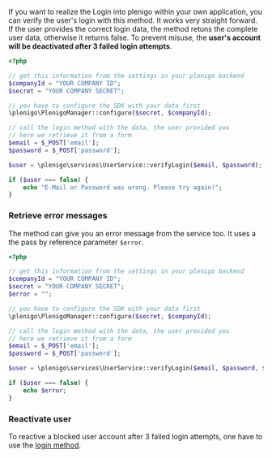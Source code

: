 If you want to realize the Login into plenigo within your own application, you can verify the user's login with this method.
It works very straight forward. If the user provides the correct login data, the method retuns the complete user data, otherwise it returns false.
To prevent misuse, the **user's account will be deactivated after 3 failed login attempts**.

```php
<?php

// get this information from the settings in your plenigo backend
$companyId = "YOUR COMPANY ID"; 
$secret = "YOUR COMPANY SECRET";

// you have to configure the SDK with your data first
\plenigo\PlenigoManager::configure($secret, $companyId);

// call the login method with the data, the user provided you
// here we retrieve it from a form
$email = $_POST['email'];
$password = $_POST['password'];

$user = \plenigo\services\UserService::verifyLogin($email, $password);

if ($user === false) {
    echo "E-Mail or Password was wrong. Please try again!";
}

```

### Retrieve error messages

The method can give you an error message from the service too. It uses a the pass by reference parameter `$error`.

```php
<?php

// get this information from the settings in your plenigo backend
$companyId = "YOUR COMPANY ID"; 
$secret = "YOUR COMPANY SECRET";
$error = "";

// you have to configure the SDK with your data first
\plenigo\PlenigoManager::configure($secret, $companyId);

// call the login method with the data, the user provided you
// here we retrieve it from a form
$email = $_POST['email'];
$password = $_POST['password'];

$user = \plenigo\services\UserService::verifyLogin($email, $password, $error);

if ($user === false) {
    echo $error;
}

```
 
### Reactivate user

To reactive a blocked user account after 3 failed login attempts, one have to use the [login method](/sdks/php#login).   



